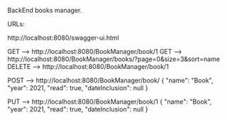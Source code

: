 BackEnd books manager.

URLs:

http://localhost:8080/swagger-ui.html

GET --> http://localhost:8080/BookManager/book/1
GET --> http://localhost:8080/BookManager/books/?page=0&size=3&sort=name
DELETE --> http://localhost:8080/BookManager/book/1

POST --> http://localhost:8080/BookManager/book/
{
    "name": "Book",
    "year": 2021,
    "read": true,
    "dateInclusion": null
}



PUT --> http://localhost:8080/BookManager/book/1
{
    "name": "Book",
    "year": 2021,
    "read": true,
    "dateInclusion": null
}
